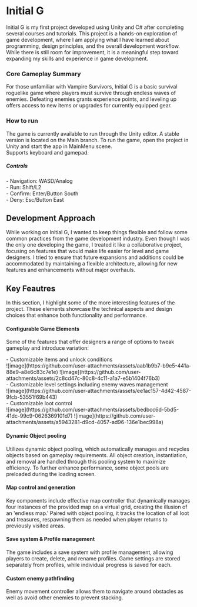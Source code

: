 <h1> Initial G </h1>

Initial G is my first project developed using Unity and C# after completing several courses and tutorials. This project is a hands-on exploration of game development, where I am applying what I have learned about programming, design principles, and the overall development workflow. While there is still room for improvement, it is a meaningful step toward expanding my skills and experience in game development.

<h3>Core Gameplay Summary</h3>
For those unfamiliar with Vampire Survivors, Initial G is a basic survival roguelike game where players must survive through endless waves of enemies. 
Defeating enemies grants experience points, and leveling up offers access to new items or upgrades for currently equipped gear.

<h3>How to run</h3>
The game is currently available to run through the Unity editor. A stable version is located on the Main branch. To run the game, open the project in Unity and start the app in MainMenu scene.</br>
Supports keyboard and gamepad.
<h5>Controls</h5>
- Navigation: WASD/Analog</br>
- Run: Shift/L2</br>
- Confirm: Enter/Button South</br>
- Deny: Esc/Button East</br>

<h2>Development Approach</h2>
<p>While working on Initial G, I wanted to keep things flexible and follow some common practices from the game development industry. Even though I was the only one developing the game, I treated it like a collaborative project, focusing on features that would make life easier for level and game designers. I tried to ensure that future expansions and additions could be accommodated by maintaining a flexible architecture, allowing for new features and enhancements without major overhauls.</p>

<h2>Key Feautres</h2>
In this section, I highlight some of the more interesting features of the project. These elements showcase the technical aspects and design choices that enhance both functionality and performance.

<h4>Configurable Game Elements</h4>
<p>Some of the features that offer designers a range of options to tweak gameplay and introduce variation:  </p>
- Customizable items and unlock conditions</br>
![image](https://github.com/user-attachments/assets/aab1b9b7-b9e5-441a-88e9-a8e6c83c7e1e)
![image](https://github.com/user-attachments/assets/2c8cd47c-80c8-4c11-a1a7-e5b1404f76b3)</br>
- Customizable level settings including enemy waves management </br>
![image](https://github.com/user-attachments/assets/ee1ac157-4d42-4587-9fcb-53551f69b443)</br>
- Customizable loot control </br>
![image](https://github.com/user-attachments/assets/bedbcc6d-5bd5-41dc-99c9-0626369101d7)
![image](https://github.com/user-attachments/assets/a5943281-d9cd-4057-ad96-136e1bec998a)

<h4>Dynamic Object pooling</h4>
Utilizes dynamic object pooling, which automatically manages and recycles objects based on gameplay requirements. All object creation, instantiation, and removal are handled through this pooling system to maximize efficiency. To further enhance performance, some object pools are preloaded during the loading screen.

<h4>Map control and generation</h4>
Key components include effective map controller that dynamically manages four instances of the provided map on a virtual grid, creating the illusion of an 'endless map.' Paired with object pooling, it tracks the location of all loot and treasures, respawning them as needed when player returns to previously visited areas.

<h4>Save system & Profile management</h4>
The game includes a save system with profile management, allowing players to create, delete, and rename profiles. Game settings are stored separately from profiles, while individual progress is saved for each.

<h4>Custom enemy pathfinding</h4>
Enemy movement controller allows them to navigate around obstacles as well as avoid other enemies to prevent stacking.
